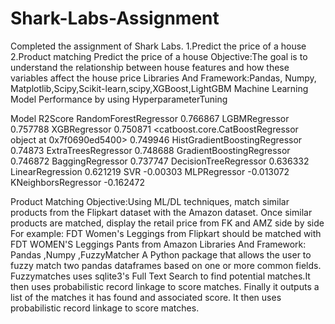 # Shark-Labs-Assignment
Completed the assignment of Shark Labs.
1.Predict the price of a house
2.Product matching
Predict the price of a house 
Objective:The goal is to understand the relationship between house features and how these variables affect the house price
Libraries And Framework:Pandas, Numpy, Matplotlib,Scipy,Scikit-learn,scipy,XGBoost,LightGBM
Machine Learning Model Performance by using HyperparameterTuning

Model	                                                       R2Score
RandomForestRegressor	                                      0.766867
LGBMRegressor	                                              0.757788
XGBRegressor	                                              0.750871
<catboost.core.CatBoostRegressor object at 0x7f0690ed5400>	0.749946
HistGradientBoostingRegressor	                              0.74873
ExtraTreesRegressor	                                        0.748688
GradientBoostingRegressor	                                  0.746872
BaggingRegressor	                                          0.737747
DecisionTreeRegressor                                     	0.636332
LinearRegression                                          	0.621219
SVR	                                                        -0.00303
MLPRegressor	                                              -0.013072
KNeighborsRegressor                                        	-0.162472



Product Matching
Objective:Using ML/DL techniques, match similar products from the Flipkart dataset with the Amazon dataset. Once
similar products are matched, display the retail price from FK and AMZ side by side
For example:
FDT Women's Leggings from Flipkart should be matched with FDT WOMEN'S Leggings Pants from Amazon
Libraries And Framework: Pandas ,Numpy ,FuzzyMatcher
A Python package that allows the user to fuzzy match two pandas dataframes based on one or more common fields.
Fuzzymatches uses sqlite3's Full Text Search to find potential matches.It then uses probabilistic record linkage to score matches.
Finally it outputs a list of the matches it has found and associated score.
It then uses probabilistic record linkage to score matches.


